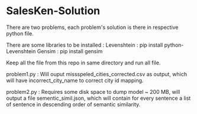 # SalesKen-Solution

There are two problems, each problem's solution is there in respective python file. 

There are some libraries to be installed : 
Levenshtein : pip install python-Levenshtein
Gensim : pip install gensim

Keep all the file from this repo in same directory and run all file. 

problem1.py : Will ouput missspeled_cities_corrected.csv as output, which will have incorrect_city_name to correct city id mapping. 

problem2.py : Requires some disk space to dump model ~ 200 MB, will output a file sementic_simil.json, which will contain for every sentence a list of sentence in descending order of semantic similarity.  
